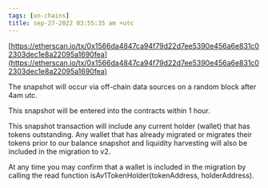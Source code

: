 ```yaml
---
tags: [on-chains]
title: sep-27-2022 03:55:35 am +utc
---
```


[https://etherscan.io/tx/0x1566da4847ca94f79d22d7ee5390e456a6e831c02303dec1e8a22095a1690fea](https://etherscan.io/tx/0x1566da4847ca94f79d22d7ee5390e456a6e831c02303dec1e8a22095a1690fea)

The snapshot will occur via off-chain data sources on a random block after 4am utc.

This snapshot will be entered into the contracts within 1 hour.

This snapshot transaction will include any current holder (wallet) that has tokens outstanding. Any wallet that has already migrated or migrates their tokens prior to our balance snapshot and liquidity harvesting will also be included in the migration to v2.

At any time you may confirm that a wallet is included in the migration by calling the read function isAv1TokenHolder(tokenAddress, holderAddress).
